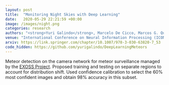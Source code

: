 ```yaml
---
layout: post
title:  "Monitoring Night Skies with Deep Learning"
date:   2020-05-29 22:21:59 +00:00
image: /images/night.png
categories: research
authors: "<strong>Yuri Galindo</strong>, Marcelo De Cicco, Marcos G. Quiles, Ana Carolina Lorena"
venue: "International Conference on Neural Information Processing (ICONIP)"
arxiv: https://link.springer.com/chapter/10.1007/978-3-030-63820-7_53
code_hidden: https://github.com/yurigalindo/DeepLearningMeteors
---
```


Meteor detection on the camera network for meteor surveillance managed by the <a href="https://press.exoss.org/ ">EXOSS Project</a>. Proposed training and testing on separate regions to account for distribution shift. Used confidence calibration to select the 60\% most confident images and obtain 98\% accuracy in this subset.